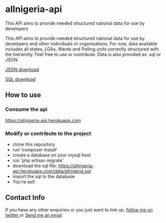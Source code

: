 # allnigeria-api
This API aims to provide needed structured national data for use by developers

This API aims to provide needed structured national data for use by developers and other individuals or organisations. For now, data available includes all states, LGAs, Wards and Polling units correctly structured with the hierarchy. Feel free to use or contribute. Data is also provided as .sql or JSON:

<a href="https://allnigeria-api.herokuapp.com/data/allnigeria.json" target="_blank"> JSON download </a>
 
<a href="https://allnigeria-api.herokuapp.com/data/allnigeria.sql" target="_blank"> SQL download </a>


## How to use

### Consume the api
https://allnigeria-api.herokuapp.com

### Modify or contribute to the project
- clone this repository
- run 'composer install'
- create a database on your mysql host
- run 'php artisan migrate'
- download the sql file: https://allnigeria-api.herokuapp.com/data/allnigeria.sql
- import the sql to the database
- You're set!

## Contact Info
If you have any other enquiries or you just want to link up, <a href="https://twitter.com/_aligorithm" target="_blank"> follow me on twitter </a> or <a href="mailto:aliyisa@outlook.com" target="_blank"> Send me an email </a>
